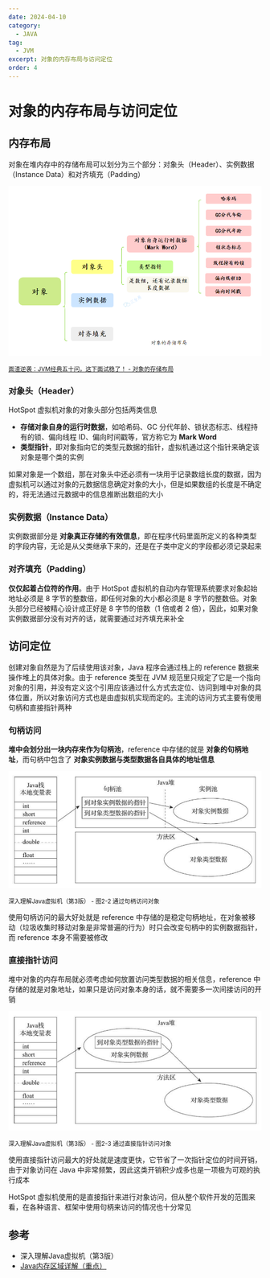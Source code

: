 ```yaml
---
date: 2024-04-10
category:
  - JAVA
tag:
  - JVM
excerpt: 对象的内存布局与访问定位
order: 4
---
```


# 对象的内存布局与访问定位

## 内存布局

对象在堆内存中的存储布局可以划分为三个部分：对象头（Header）、实例数据（Instance Data）和对齐填充（Padding）

![](./md.assets/object_memory.png)

<small>[面渣逆袭：JVM经典五十问，这下面试稳了！ - 对象的存储布局](https://mp.weixin.qq.com/s/XYsEJyIo46jXhHE1sOR_0Q)</small>

### 对象头（Header）

HotSpot 虚拟机对象的对象头部分包括两类信息

- **存储对象自身的运行时数据**，如哈希码、GC 分代年龄、锁状态标志、线程持有的锁、偏向线程 ID、偏向时间戳等，官方称它为 **Mark Word**
- **类型指针**，即对象指向它的类型元数据的指针，虚拟机通过这个指针来确定该对象是哪个类的实例

如果对象是一个数组，那在对象头中还必须有一块用于记录数组长度的数据，因为虚拟机可以通过对象的元数据信息确定对象的大小，但是如果数组的长度是不确定的，将无法通过元数据中的信息推断出数组的大小

### 实例数据（Instance Data）

实例数据部分是 **对象真正存储的有效信息**，即在程序代码里面所定义的各种类型的字段内容，无论是从父类继承下来的，还是在子类中定义的字段都必须记录起来

### 对齐填充（Padding）

**仅仅起着占位符的作用**。由于 HotSpot 虚拟机的自动内存管理系统要求对象起始地址必须是 8 字节的整数倍，即任何对象的大小都必须是 8 字节的整数倍。对象头部分已经被精心设计成正好是 8 字节的倍数（1 倍或者 2 倍），因此，如果对象实例数据部分没有对齐的话，就需要通过对齐填充来补全

## 访问定位

创建对象自然是为了后续使用该对象，Java 程序会通过栈上的 reference 数据来操作堆上的具体对象。由于 reference 类型在 JVM 规范里只规定了它是一个指向对象的引用，并没有定义这个引用应该通过什么方式去定位、访问到堆中对象的具体位置，所以对象访问方式也是由虚拟机实现而定的。主流的访问方式主要有使用句柄和直接指针两种

### 句柄访问

**堆中会划分出一块内存来作为句柄池**，reference 中存储的就是 **对象的句柄地址**，而句柄中包含了 **对象实例数据与类型数据各自具体的地址信息**

![](./md.assets/handle.png)

<small>深入理解Java虚拟机（第3版） - 图2-2 通过句柄访问对象</small>

使用句柄访问的最大好处就是 reference 中存储的是稳定句柄地址，在对象被移动（垃圾收集时移动对象是非常普遍的行为）时只会改变句柄中的实例数据指针，而 reference 本身不需要被修改

### 直接指针访问

堆中对象的内存布局就必须考虑如何放置访问类型数据的相关信息，reference 中存储的就是对象地址，如果只是访问对象本身的话，就不需要多一次间接访问的开销

![](./md.assets/pointer.png)

<small>深入理解Java虚拟机（第3版） - 图2-3 通过直接指针访问对象</small>

使用直接指针访问最大的好处就是速度更快，它节省了一次指针定位的时间开销，由于对象访问在 Java 中非常频繁，因此这类开销积少成多也是一项极为可观的执行成本

HotSpot 虚拟机使用的是直接指针来进行对象访问，但从整个软件开发的范围来看，在各种语言、框架中使用句柄来访问的情况也十分常见

## 参考

- 深入理解Java虚拟机（第3版）
- [Java内存区域详解（重点）](https://javaguide.cn/java/jvm/memory-area.html)